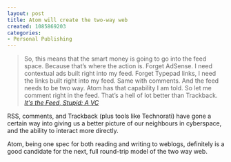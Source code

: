 ```yaml
--- 
layout: post
title: Atom will create the two-way web
created: 1085869203
categories: 
- Personal Publishing
---
```

<blockquote>
So, this means that the smart money is going to go into the feed space. Because that’s where the action is. Forget AdSense. I need contextual ads built right into my feed. Forget Typepad links, I need the links built right into my feed. Same with comments. And the feed needs to be two way. Atom has that capability I am told. So let me comment right in the feed. That’s a hell of lot better than Trackback.
<cite><a href="http://avc.blogs.com/a_vc/2004/05/its_the_feed_st.html">It's the Feed, Stupid: A VC</a></cite>
</blockquote>

<p>RSS, comments, and Trackback (plus tools like Technorati) have gone a certain way into giving us a better picture of our neighbours in cyberspace, and the ability to interact more directly.</p>

<p>Atom, being one spec for both reading and writing to weblogs, definitely is a good candidate for the next, full round-trip model of the two way web.</p>
